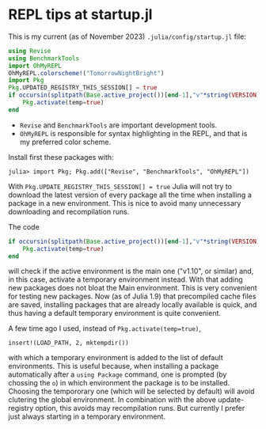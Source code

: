 # REPL tips at startup.jl

This is my current (as of November 2023) `.julia/config/startup.jl` file:

```julia
using Revise
using BenchmarkTools
import OhMyREPL
OhMyREPL.colorscheme!("TomorrowNightBright")
import Pkg
Pkg.UPDATED_REGISTRY_THIS_SESSION[] = true
if occursin(splitpath(Base.active_project())[end-1],"v"*string(VERSION))
    Pkg.activate(temp=true)
end
```

- `Revise` and `BenchmarkTools` are important development tools.
- `OhMyREPL` is responsible for syntax highlighting in the REPL, and that is my preferred color scheme.

Install first these packages with:

```julia-repl
julia> import Pkg; Pkg.add(["Revise", "BenchmarkTools", "OhMyREPL"])
```

With `Pkg.UPDATE_REGISTRY_THIS_SESSION[] = true` Julia will not try to download
the latest version of every package all the time when installing a package in
a new environment. This is nice to avoid many unnecessary downloading and 
recompilation runs. 

The code
```julia
if occursin(splitpath(Base.active_project())[end-1],"v"*string(VERSION))
    Pkg.activate(temp=true)
end
```
will check if the active environment is the main one ("v1.10", or similar) and,
in this case, activate a temporary environment instead. 
With that adding new packages does not bloat the Main environment. 
This is very convenient for testing new
packages. Now (as of Julia 1.9) that precompiled cache files are saved, installing
packages that are already locally available is quick, and thus having a default
temporary environment is quite convenient. 

A few time ago I used, instead of `Pkg.activate(temp=true)`, 
```
insert!(LOAD_PATH, 2, mktempdir())
```
with which a temporary environment is added 
to the list of default environments. This is useful because, when installing
a package automatically after a `using Package` command, one is prompted (by chossing the `o`)
in which environment the package is to be installed. Choosing the tempororary 
one (which will be selected by default) will avoid clutering the global environment.
In combination with the above update-registry option, this avoids may recompilation
runs. But currently I prefer just always starting in a temporary environment.




